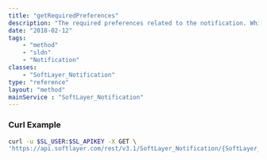 ```yaml
---
title: "getRequiredPreferences"
description: "The required preferences related to the notification. While configurable, the subscriber does not have the option whether to use the preference."
date: "2018-02-12"
tags:
    - "method"
    - "sldn"
    - "Notification"
classes:
    - "SoftLayer_Notification"
type: "reference"
layout: "method"
mainService : "SoftLayer_Notification"
---
```


### Curl Example
```bash
curl -u $SL_USER:$SL_APIKEY -X GET \
'https://api.softlayer.com/rest/v3.1/SoftLayer_Notification/{SoftLayer_NotificationID}/getRequiredPreferences'
```
